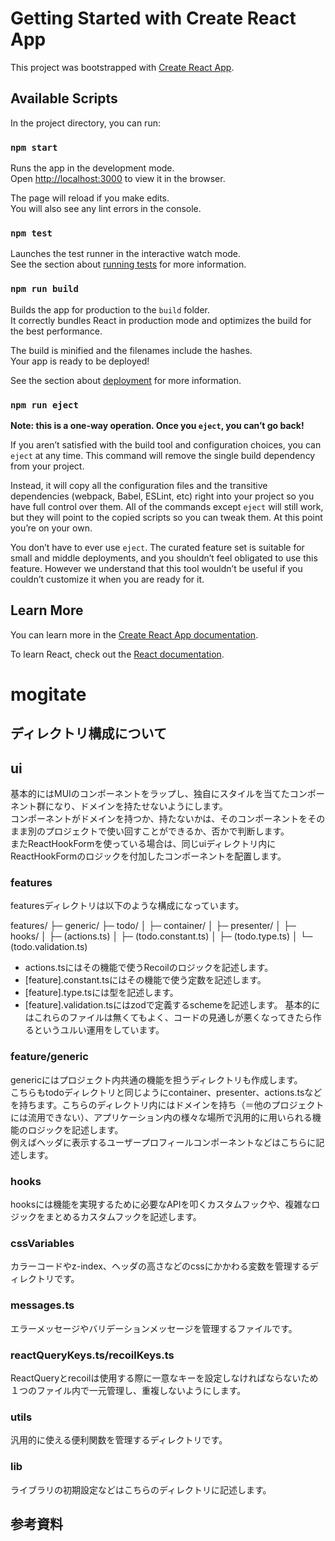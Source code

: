 # Getting Started with Create React App

This project was bootstrapped with [Create React App](https://github.com/facebook/create-react-app).

## Available Scripts

In the project directory, you can run:

### `npm start`

Runs the app in the development mode.\
Open [http://localhost:3000](http://localhost:3000) to view it in the browser.

The page will reload if you make edits.\
You will also see any lint errors in the console.

### `npm test`

Launches the test runner in the interactive watch mode.\
See the section about [running tests](https://facebook.github.io/create-react-app/docs/running-tests) for more information.

### `npm run build`

Builds the app for production to the `build` folder.\
It correctly bundles React in production mode and optimizes the build for the best performance.

The build is minified and the filenames include the hashes.\
Your app is ready to be deployed!

See the section about [deployment](https://facebook.github.io/create-react-app/docs/deployment) for more information.

### `npm run eject`

**Note: this is a one-way operation. Once you `eject`, you can’t go back!**

If you aren’t satisfied with the build tool and configuration choices, you can `eject` at any time. This command will remove the single build dependency from your project.

Instead, it will copy all the configuration files and the transitive dependencies (webpack, Babel, ESLint, etc) right into your project so you have full control over them. All of the commands except `eject` will still work, but they will point to the copied scripts so you can tweak them. At this point you’re on your own.

You don’t have to ever use `eject`. The curated feature set is suitable for small and middle deployments, and you shouldn’t feel obligated to use this feature. However we understand that this tool wouldn’t be useful if you couldn’t customize it when you are ready for it.

## Learn More

You can learn more in the [Create React App documentation](https://facebook.github.io/create-react-app/docs/getting-started).

To learn React, check out the [React documentation](https://reactjs.org/).
# mogitate

## ディレクトリ構成について

## ui
基本的にはMUIのコンポーネントをラップし、独自にスタイルを当てたコンポーネント群になり、ドメインを持たせないようにします。<br>
コンポーネントがドメインを持つか、持たないかは、そのコンポーネントをそのまま別のプロジェクトで使い回すことができるか、否かで判断します。<br>
またReactHookFormを使っている場合は、同じuiディレクトリ内にReactHookFormのロジックを付加したコンポーネントを配置します。
### features
featuresディレクトリは以下のような構成になっています。

features/
├─ generic/
├─ todo/
│  ├─ container/
│  ├─ presenter/
│  ├─ hooks/
│  ├─ (actions.ts)
│  ├─ (todo.constant.ts)
│  ├─ (todo.type.ts)
│  └─ (todo.validation.ts)

- actions.tsにはその機能で使うRecoilのロジックを記述します。
- [feature].constant.tsにはその機能で使う定数を記述します。
- [feature].type.tsには型を記述します。
- [feature].validation.tsにはzodで定義するschemeを記述します。
基本的にはこれらのファイルは無くてもよく、コードの見通しが悪くなってきたら作るというユルい運用をしています。

### feature/generic
genericにはプロジェクト内共通の機能を担うディレクトリも作成します。<br>
こちらもtodoディレクトリと同じようにcontainer、presenter、actions.tsなどを持ちます。こちらのディレクトリ内にはドメインを持ち（＝他のプロジェクトには流用できない）、アプリケーション内の様々な場所で汎用的に用いられる機能のロジックを記述します。<br>
例えばヘッダに表示するユーザープロフィールコンポーネントなどはこちらに記述します。

### hooks
hooksには機能を実現するために必要なAPIを叩くカスタムフックや、複雑なロジックをまとめるカスタムフックを記述します。

### cssVariables
カラーコードやz-index、ヘッダの高さなどのcssにかかわる変数を管理するディレクトリです。<br>
<!-- styled-componentを使っているのでtsファイルで管理します。 -->

### messages.ts
エラーメッセージやバリデーションメッセージを管理するファイルです。

### reactQueryKeys.ts/recoilKeys.ts
ReactQueryとrecoilは使用する際に一意なキーを設定しなければならないため１つのファイル内で一元管理し、重複しないようにします。

### utils
汎用的に使える便利関数を管理するディレクトリです。

### lib
ライブラリの初期設定などはこちらのディレクトリに記述します。

## 参考資料
[](https://tech-blog.rakus.co.jp/entry/20230208/frontend)
[](https://zenn.dev/sakito/articles/af87061a5016e6)